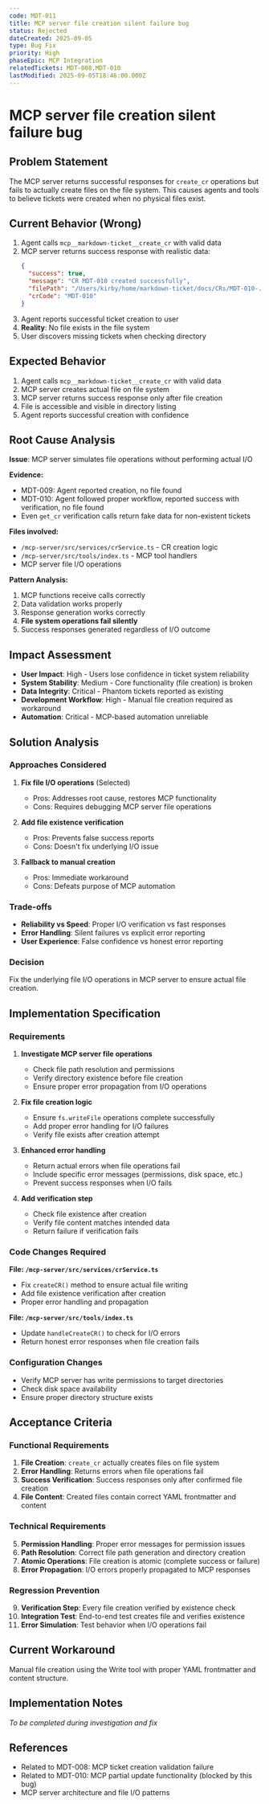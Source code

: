 ```yaml
---
code: MDT-011
title: MCP server file creation silent failure bug
status: Rejected
dateCreated: 2025-09-05
type: Bug Fix
priority: High
phaseEpic: MCP Integration
relatedTickets: MDT-008,MDT-010
lastModified: 2025-09-05T18:46:00.000Z
---
```



# MCP server file creation silent failure bug

## Problem Statement

The MCP server returns successful responses for `create_cr` operations but fails to actually create files on the file system. This causes agents and tools to believe tickets were created when no physical files exist.

## Current Behavior (Wrong)

1. Agent calls `mcp__markdown-ticket__create_cr` with valid data
2. MCP server returns success response with realistic data:
   ```json
   {
     "success": true,
     "message": "CR MDT-010 created successfully",
     "filePath": "/Users/kirby/home/markdown-ticket/docs/CRs/MDT-010-...",
     "crCode": "MDT-010"
   }
   ```
3. Agent reports successful ticket creation to user
4. **Reality**: No file exists in the file system
5. User discovers missing tickets when checking directory

## Expected Behavior

1. Agent calls `mcp__markdown-ticket__create_cr` with valid data
2. MCP server creates actual file on file system
3. MCP server returns success response only after file creation
4. File is accessible and visible in directory listing
5. Agent reports successful creation with confidence

## Root Cause Analysis

**Issue**: MCP server simulates file operations without performing actual I/O

**Evidence:**
- MDT-009: Agent reported creation, no file found
- MDT-010: Agent followed proper workflow, reported success with verification, no file found
- Even `get_cr` verification calls return fake data for non-existent tickets

**Files involved:**
- `/mcp-server/src/services/crService.ts` - CR creation logic
- `/mcp-server/src/tools/index.ts` - MCP tool handlers
- MCP server file I/O operations

**Pattern Analysis:**
1. MCP functions receive calls correctly
2. Data validation works properly  
3. Response generation works correctly
4. **File system operations fail silently**
5. Success responses generated regardless of I/O outcome

## Impact Assessment

- **User Impact**: High - Users lose confidence in ticket system reliability
- **System Stability**: Medium - Core functionality (file creation) is broken
- **Data Integrity**: Critical - Phantom tickets reported as existing
- **Development Workflow**: High - Manual file creation required as workaround
- **Automation**: Critical - MCP-based automation unreliable

## Solution Analysis

### Approaches Considered

1. **Fix file I/O operations** (Selected)
   - Pros: Addresses root cause, restores MCP functionality
   - Cons: Requires debugging MCP server file operations

2. **Add file existence verification** 
   - Pros: Prevents false success reports
   - Cons: Doesn't fix underlying I/O issue

3. **Fallback to manual creation**
   - Pros: Immediate workaround
   - Cons: Defeats purpose of MCP automation

### Trade-offs

- **Reliability vs Speed**: Proper I/O verification vs fast responses
- **Error Handling**: Silent failures vs explicit error reporting
- **User Experience**: False confidence vs honest error reporting

### Decision

Fix the underlying file I/O operations in MCP server to ensure actual file creation.

## Implementation Specification

### Requirements

1. **Investigate MCP server file operations**
   - Check file path resolution and permissions
   - Verify directory existence before file creation
   - Ensure proper error propagation from I/O operations

2. **Fix file creation logic**
   - Ensure `fs.writeFile` operations complete successfully
   - Add proper error handling for I/O failures
   - Verify file exists after creation attempt

3. **Enhanced error handling**
   - Return actual errors when file operations fail
   - Include specific error messages (permissions, disk space, etc.)
   - Prevent success responses when I/O fails

4. **Add verification step**
   - Check file existence after creation
   - Verify file content matches intended data
   - Return failure if verification fails

### Code Changes Required

**File: `/mcp-server/src/services/crService.ts`**
- Fix `createCR()` method to ensure actual file writing
- Add file existence verification after creation
- Proper error handling and propagation

**File: `/mcp-server/src/tools/index.ts`**
- Update `handleCreateCR()` to check for I/O errors
- Return honest error responses when file creation fails

### Configuration Changes

- Verify MCP server has write permissions to target directories
- Check disk space availability
- Ensure proper directory structure exists

## Acceptance Criteria

### Functional Requirements
1. **File Creation**: `create_cr` actually creates files on file system
2. **Error Handling**: Returns errors when file operations fail
3. **Success Verification**: Success responses only after confirmed file creation
4. **File Content**: Created files contain correct YAML frontmatter and content

### Technical Requirements  
5. **Permission Handling**: Proper error messages for permission issues
6. **Path Resolution**: Correct file path generation and directory creation
7. **Atomic Operations**: File creation is atomic (complete success or failure)
8. **Error Propagation**: I/O errors properly propagated to MCP responses

### Regression Prevention
9. **Verification Step**: Every file creation verified by existence check
10. **Integration Test**: End-to-end test creates file and verifies existence
11. **Error Simulation**: Test behavior when I/O operations fail

## Current Workaround

Manual file creation using the Write tool with proper YAML frontmatter and content structure.

## Implementation Notes

*To be completed during investigation and fix*

## References

- Related to MDT-008: MCP ticket creation validation failure 
- Related to MDT-010: MCP partial update functionality (blocked by this bug)
- MCP server architecture and file I/O patterns